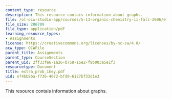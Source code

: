 ```yaml
---
content_type: resource
description: This resource contais information about graphs.
file: /ol-ocw-studio-app/courses/5-13-organic-chemistry-ii-fall-2006/ef4bb8baf7364072bfd06127bf33d1e3_extra_prob_1key.pdf
file_size: 206709
file_type: application/pdf
learning_resource_types:
- Assignments
license: https://creativecommons.org/licenses/by-nc-sa/4.0/
ocw_type: OCWFile
parent_title: Assignments
parent_type: CourseSection
parent_uid: 2ff33fe6-1a26-b758-16e2-f9b003a5e1f3
resourcetype: Document
title: extra_prob_1key.pdf
uid: ef4bb8ba-f736-4072-bfd0-6127bf33d1e3
---
```

This resource contais information about graphs.